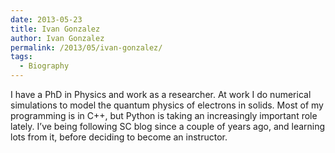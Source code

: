 ```yaml
---
date: 2013-05-23
title: Ivan Gonzalez
author: Ivan Gonzalez
permalink: /2013/05/ivan-gonzalez/
tags:
  - Biography
---
```

I have a PhD in Physics and work as a researcher. At work I do numerical simulations to model the quantum physics of electrons in solids. Most of my programming is in C++, but Python is taking an increasingly important role lately. I&#8217;ve being following SC blog since a couple of years ago, and learning lots from it, before deciding to become an instructor.
